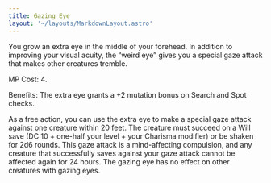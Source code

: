 ```yaml
---
title: Gazing Eye
layout: '~/layouts/MarkdownLayout.astro'
---
```

You grow an extra eye in the middle of your forehead. In addition to improving
your visual acuity, the “weird eye” gives you a special gaze attack that makes
other creatures tremble.

MP Cost: 4.

Benefits: The extra eye grants a +2 mutation bonus on Search and Spot checks.

As a free action, you can use the extra eye to make a special gaze attack
against one creature within 20 feet. The creature must succeed on a Will save
(DC 10 + one-half your level + your Charisma modifier) or be shaken for 2d6
rounds. This gaze attack is a mind-affecting compulsion, and any creature that
successfully saves against your gaze attack cannot be affected again for 24
hours. The gazing eye has no effect on other creatures with gazing eyes.

